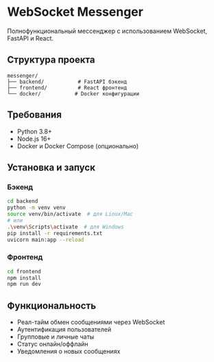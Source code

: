 # WebSocket Messenger

Полнофункциональный мессенджер с использованием WebSocket, FastAPI и React.

## Структура проекта

```
messenger/
├── backend/           # FastAPI бэкенд
├── frontend/          # React фронтенд
└── docker/           # Docker конфигурации
```

## Требования

- Python 3.8+
- Node.js 16+
- Docker и Docker Compose (опционально)

## Установка и запуск

### Бэкенд

```bash
cd backend
python -m venv venv
source venv/bin/activate  # для Linux/Mac
# или
.\venv\Scripts\activate  # для Windows
pip install -r requirements.txt
uvicorn main:app --reload
```

### Фронтенд

```bash
cd frontend
npm install
npm run dev
```

## Функциональность

- Реал-тайм обмен сообщениями через WebSocket
- Аутентификация пользователей
- Групповые и личные чаты
- Статус онлайн/оффлайн
- Уведомления о новых сообщениях 